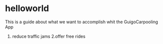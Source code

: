 # helloworld
This is a guide about what we want to accomplish whit the GuigoCarpooling App
1. reduce traffic jams
2.offer free rides
